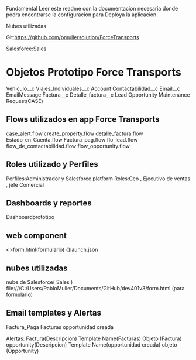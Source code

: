 Fundamental Leer este readme con la documentacion necesaria donde podra encontrarse la configuracion para Deploya la aplicacion.

Nubes utilizadas 

Git:https://github.com/pmullersolution/ForceTransports

Salesforce:Sales

# Objetos Prototipo Force Transports
Vehiculo__c
Viajes_Individuales__c
Account
Contactabilidad__c
Email__c
EmailMessage
Factura__c
Detalle_factura__c
Lead
Opportunity
Maintenance Request(CASE)


## Flows utilizados en app Force Transports
 case_alert.flow
 create_property.flow
 detalle_factura.flow
 Estado_en_Cuenta.flow
 Factura_pag.flow
 flo_lead.flow
 flow_de_contactabilidad.flow
 flow_opportunity.flow


## Roles utilizado y Perfiles 

Perfiles:Administrador y Salesforce platform
Roles:Ceo , Ejecutivo de ventas , jefe Comercial


## Dashboards y reportes
Dashboardprototipo

## web component
<>form.html(formulario)
{}launch.json

## nubes utilizadas 
nube de Salesforce( Sales )
file:///C:/Users/PabloMuller/Documents/GitHub/dev401v3/form.html (para formulario)

## Email templates y Alertas
Factura_Paga
Facturas
opportunidad creada

Alertas: 	Factura(Descripcion) 	Template Name(Facturas)	Objeto (Factura)
            opportunity(Descripcion) Template Name(opportunidad creada) objeto (Opportunity)
